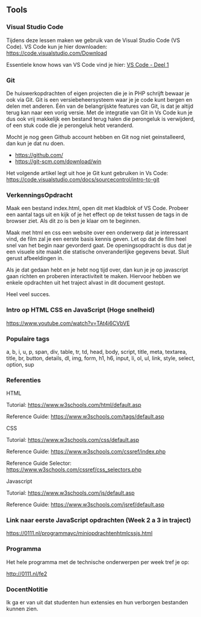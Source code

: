 ## Tools
### Visual Studio Code
Tijdens deze lessen maken we gebruik van de Visual Studio Code (VS Code). VS Code kun je hier
downloaden: https://code.visualstudio.com/Download

Essentiele know hows van VS Code vind je hier: [VS Code - Deel 1](vscode.md)

### Git
De huiswerkopdrachten of eigen projecten die je in PHP schrijft bewaar je ook via Git. Git is een versiebeheersysteem waar je je code kunt bergen en delen met anderen. Één van de belangrijskte features van Git, is dat je altijd terug kan naar een vorig versie. Met de integratie van Git in Vs Code kun je dus ook vrij
makkelijk een bestand terug halen die perongeluk is verwijderd, of een stuk code die je perongeluk hebt
veranderd.

Mocht je nog geen Github account hebben en Git nog niet geinstalleerd, dan kun je dat nu doen.
- https://github.com/
- https://git-scm.com/download/win

Het volgende artikel legt uit hoe je Git kunt gebruiken in Vs Code:
https://code.visualstudio.com/docs/sourcecontrol/intro-to-git


### VerkenningsOpdracht

Maak een bestand index.html, open dit met kladblok of VS Code. 
Probeer een aantal tags uit en kijk of je het effect op de tekst tussen de tags in de browser ziet.
Als dit zo is ben je klaar om te beginnen.

Maak met html en css een website over een onderwerp dat je interessant vind, de film zal je een eerste basis kennis geven.
Let op dat de film heel snel van het begin naar gevorderd gaat.
De openingsopdracht is dus dat je een visuele site maakt die statische onveranderlijke gegevens bevat.
Sluit gerust afbeeldingen in.

Als je dat gedaan hebt en je hebt nog tijd over, dan kun je je op javascript gaan richten en proberen interactiviteit te maken.
Hiervoor hebben we enkele opdrachten uit het traject alvast in dit document gestopt.

Heel veel succes.

### Intro op HTML CSS en JavaScript (Hoge snelheid)

https://www.youtube.com/watch?v=TAt4i6CVbVE

### Populaire tags

a, b, i, u, p, span, div, table, tr, td, head, body, script, title, meta,
textarea, title, br, button, details, dl, img, form, h1, h6, input, li, ol, ul,
link, style, select, option, sup

### Referenties

HTML

Tutorial: https://www.w3schools.com/html/default.asp

Reference Guide: https://www.w3schools.com/tags/default.asp

CSS

Tutorial: https://www.w3schools.com/css/default.asp

Reference Guide: https://www.w3schools.com/cssref/index.php

Reference Guide Selector: https://www.w3schools.com/cssref/css_selectors.php

Javascript

Tutorial: https://www.w3schools.com/js/default.asp

Reference Guide: https://www.w3schools.com/jsref/default.asp

### Link naar eerste JavaScript opdrachten (Week 2 a 3 in traject)

https://0111.nl/programmayc/miniopdrachtenhtmlcssjs.html

### Programma

Het hele programma met de technische onderwerpen per week tref je op:

http://0111.nl/fe2


### DocentNotitie

Ik ga er van uit dat studenten hun extensies en hun verborgen bestanden kunnen zien.